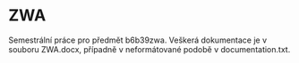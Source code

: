 # ZWA
Semestrální práce pro předmět b6b39zwa.
Veškerá dokumentace je v souboru ZWA.docx,
případně v neformátované podobě v documentation.txt.
